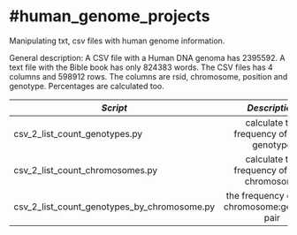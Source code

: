 <h1>#human_genome_projects</h1>
Manipulating txt, csv files with human genome information.


General description:
A CSV file with a Human DNA genoma has 2395592. A text file with the Bible book has only 824383 words. The CSV files has 4 columns and 598912 rows. The columns are rsid, chromosome, position and genotype. Percentages are calculated too.


|*Script*                                   |*Description*                                 |
| ------------------------------------------|:--------------------------------------------:|
|csv_2_list_count_genotypes.py              |calculate the frequency of each genotype      |
|csv_2_list_count_chromosomes.py            |calculate the frequency of each chromosome    |
|csv_2_list_count_genotypes_by_chromosome.py|the frequency of each chromosome:genotype pair| 
